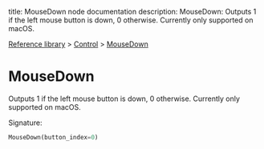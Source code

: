 title: MouseDown node documentation
description: MouseDown: Outputs 1 if the left mouse button is down, 0 otherwise. Currently only supported on macOS.

[Reference library](../../index.md) > [Control](../index.md) > [MouseDown](index.md)

# MouseDown

Outputs 1 if the left mouse button is down, 0 otherwise. Currently only supported on macOS.

Signature:
```python
MouseDown(button_index=0)
```
